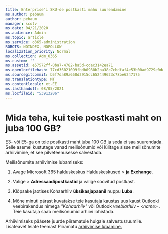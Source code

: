 ```yaml
---
title: Enterprise'i SKU-de postkasti mahu suurendamine
ms.author: pebaum
author: pebaum
manager: scotv
ms.date: 04/21/2020
ms.audience: Admin
ms.topic: article
ms.service: o365-administration
ROBOTS: NOINDEX, NOFOLLOW
localization_priority: Normal
ms.collection: Adm_O365
ms.custom: ''
ms.assetid: e57572ff-0ba7-4782-ba5d-cdac3142ea71
ms.openlocfilehash: 77cd36021099fbdb0980b2ba38c7cbdfaf4e53b00ad9729e0deb3396f88dd7e9
ms.sourcegitcommit: b5f7da89a650d2915dc652449623c78be6247175
ms.translationtype: MT
ms.contentlocale: et-EE
ms.lasthandoff: 08/05/2021
ms.locfileid: "53913206"
---
```

# <a name="what-to-do-if-your-mailbox-size-is-already-100gb"></a>Mida teha, kui teie postkasti maht on juba 100 GB?

E3- või E5-ga on teie postkasti maht juba 100 GB ja seda ei saa suurendada. Selle asemel kustutage vanad meilisõnumid või lülitage sisse meilisõnumite arhiivimine, et see pilveteenusesse salvestada. 
  
Meilisõnumite arhiivimise lubamiseks:
  
1. Avage Microsoft 365 halduskeskus Halduskeskused  \> **ja Exchange**. 
    
2. Valige  \> **Adressaadipostkastid** ja valige soovitud postkast. 
    
3. Klõpsake jaotises Kohaarhiiv **üksikasjapaanil** nuppu **Luba**. 
    
4. Mõne minuti pärast kuvatakse teie kasutaja kaustas uus kaust Outlooki veebirakendus nimega *"Kohaarhiiv"* või Outlook *veebiarhiiv – \<name\>* . Teie kasutaja saab meilisõnumid arhiivi lohistada. 
    
Arhiivimiseks pääsete juurde piiramatule hulgale salvestusruumile. Lisateavet leiate teemast Piiramatu [arhiivimise lubamine.](https://docs.microsoft.com/microsoft-365/compliance/enable-unlimited-archiving)
  

